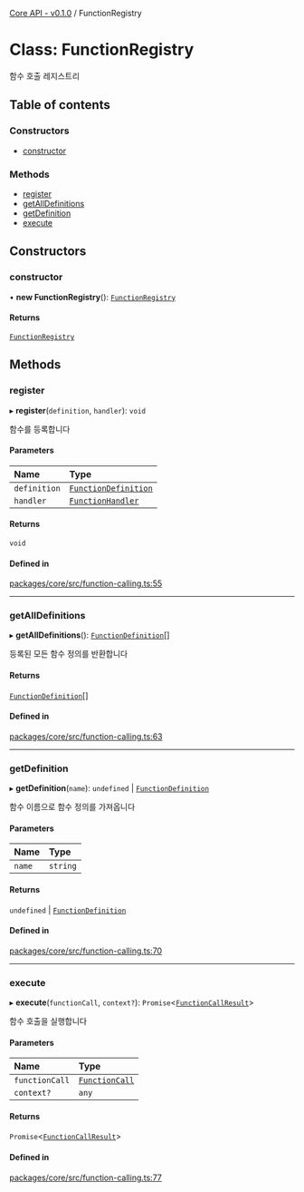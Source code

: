 [Core API - v0.1.0](/robota/api-reference/core/) / FunctionRegistry

# Class: FunctionRegistry

함수 호출 레지스트리

## Table of contents

### Constructors

- [constructor](/robota/api-reference/core/classes/FunctionRegistry#constructor)

### Methods

- [register](/robota/api-reference/core/classes/FunctionRegistry#register)
- [getAllDefinitions](/robota/api-reference/core/classes/FunctionRegistry#getalldefinitions)
- [getDefinition](/robota/api-reference/core/classes/FunctionRegistry#getdefinition)
- [execute](/robota/api-reference/core/classes/FunctionRegistry#execute)

## Constructors

### <a id="constructor" name="constructor"></a> constructor

• **new FunctionRegistry**(): [`FunctionRegistry`](/robota/api-reference/core/classes/FunctionRegistry)

#### Returns

[`FunctionRegistry`](/robota/api-reference/core/classes/FunctionRegistry)

## Methods

### <a id="register" name="register"></a> register

▸ **register**(`definition`, `handler`): `void`

함수를 등록합니다

#### Parameters

| Name | Type |
| :------ | :------ |
| `definition` | [`FunctionDefinition`](/robota/api-reference/core/interfaces/FunctionDefinition) |
| `handler` | [`FunctionHandler`](/robota/api-reference/core/#functionhandler) |

#### Returns

`void`

#### Defined in

[packages/core/src/function-calling.ts:55](https://github.com/robotaio/robota/blob/main/packages/core/src/function-calling.ts#L55)

___

### <a id="getalldefinitions" name="getalldefinitions"></a> getAllDefinitions

▸ **getAllDefinitions**(): [`FunctionDefinition`](/robota/api-reference/core/interfaces/FunctionDefinition)[]

등록된 모든 함수 정의를 반환합니다

#### Returns

[`FunctionDefinition`](/robota/api-reference/core/interfaces/FunctionDefinition)[]

#### Defined in

[packages/core/src/function-calling.ts:63](https://github.com/robotaio/robota/blob/main/packages/core/src/function-calling.ts#L63)

___

### <a id="getdefinition" name="getdefinition"></a> getDefinition

▸ **getDefinition**(`name`): `undefined` \| [`FunctionDefinition`](/robota/api-reference/core/interfaces/FunctionDefinition)

함수 이름으로 함수 정의를 가져옵니다

#### Parameters

| Name | Type |
| :------ | :------ |
| `name` | `string` |

#### Returns

`undefined` \| [`FunctionDefinition`](/robota/api-reference/core/interfaces/FunctionDefinition)

#### Defined in

[packages/core/src/function-calling.ts:70](https://github.com/robotaio/robota/blob/main/packages/core/src/function-calling.ts#L70)

___

### <a id="execute" name="execute"></a> execute

▸ **execute**(`functionCall`, `context?`): `Promise`\<[`FunctionCallResult`](/robota/api-reference/core/interfaces/FunctionCallResult)\>

함수 호출을 실행합니다

#### Parameters

| Name | Type |
| :------ | :------ |
| `functionCall` | [`FunctionCall`](/robota/api-reference/core/interfaces/FunctionCall) |
| `context?` | `any` |

#### Returns

`Promise`\<[`FunctionCallResult`](/robota/api-reference/core/interfaces/FunctionCallResult)\>

#### Defined in

[packages/core/src/function-calling.ts:77](https://github.com/robotaio/robota/blob/main/packages/core/src/function-calling.ts#L77)
